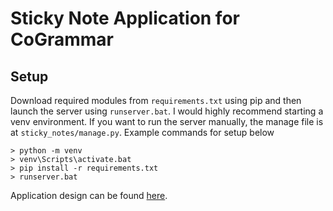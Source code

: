 # Sticky Note Application for CoGrammar
## Setup
Download required modules from `requirements.txt` using pip and then launch the server using `runserver.bat`. I would highly recommend starting a venv environment. If you want to run the server manually, the manage file is at `sticky_notes/manage.py`. Example commands for setup below
```
> python -m venv
> venv\Scripts\activate.bat
> pip install -r requirements.txt
> runserver.bat
```
Application design can be found [here](https://docs.google.com/document/d/1KA5x2GIINYsuyQLkjC0j0WLoIhIczX3XkYJawPGzFCc/edit?usp=sharing).
